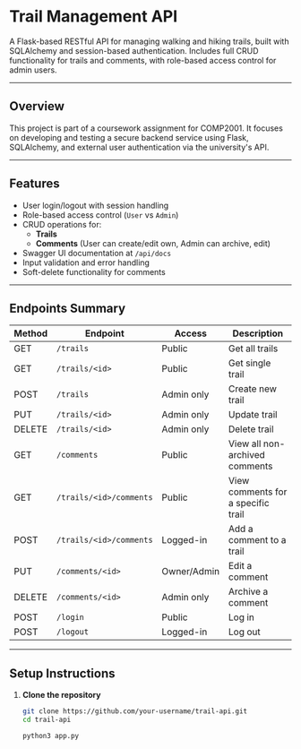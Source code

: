 # Trail Management API

A Flask-based RESTful API for managing walking and hiking trails, built with SQLAlchemy and session-based authentication. Includes full CRUD functionality for trails and comments, with role-based access control for admin users.

---

## Overview

This project is part of a coursework assignment for COMP2001. It focuses on developing and testing a secure backend service using Flask, SQLAlchemy, and external user authentication via the university's API.

---

##  Features

- User login/logout with session handling
- Role-based access control (`User` vs `Admin`)
- CRUD operations for:
  - **Trails** 
  - **Comments** (User can create/edit own, Admin can archive, edit)
- Swagger UI documentation at `/api/docs`
- Input validation and error handling
- Soft-delete functionality for comments

---

## Endpoints Summary

| Method | Endpoint                        | Access       | Description                          |
|--------|----------------------------------|--------------|--------------------------------------|
| GET    | `/trails`                       | Public       | Get all trails                       |
| GET    | `/trails/<id>`                  | Public       | Get single trail                     |
| POST   | `/trails`                       | Admin only   | Create new trail                     |
| PUT    | `/trails/<id>`                  | Admin only   | Update trail                         |
| DELETE | `/trails/<id>`                  | Admin only   | Delete trail                         |
| GET    | `/comments`                     | Public       | View all non-archived comments       |
| GET    | `/trails/<id>/comments`         | Public       | View comments for a specific trail   |
| POST   | `/trails/<id>/comments`         | Logged-in    | Add a comment to a trail             |
| PUT    | `/comments/<id>`                | Owner/Admin  | Edit a comment                       |
| DELETE | `/comments/<id>`                | Admin only   | Archive a comment    |
| POST   | `/login`                        | Public       | Log in                               |
| POST   | `/logout`                       | Logged-in    | Log out                              |

---

##  Setup Instructions

1. **Clone the repository**
   ```bash
   git clone https://github.com/your-username/trail-api.git
   cd trail-api

   python3 app.py
   
